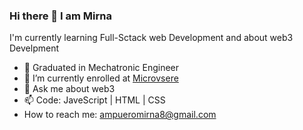 ### Hi there 👋 I am Mirna

I'm currently learning Full-Sctack web Development and about web3 Develpment 
- 🔭 Graduated in Mechatronic Engineer
- 🌱 I’m currently enrolled at [Microvsere](https://www.microverse.org/es/desarrollo-web-full-stack?utm_source=google&utm_medium=paid&utm_campaign=google&utm_term=text&utm_content=performance&gclid=CjwKCAiAheacBhB8EiwAItVO2xm-VvL6IpYf9JXYWeDbVcJWc3L7rqC4okzqBaKbsNC3iHTqGfZ-bRoC8PAQAvD_BwE)
- 💬 Ask me about web3 
- 📫 Code: JaveScript | HTML | CSS 
-  How to reach me: ampueromirna8@gmail.com

